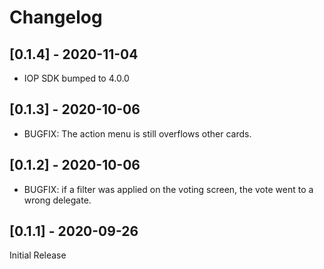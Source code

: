 # Changelog

## [0.1.4] - 2020-11-04

- IOP SDK bumped to 4.0.0

## [0.1.3] - 2020-10-06

- BUGFIX: The action menu is still overflows other cards.

## [0.1.2] - 2020-10-06

- BUGFIX: if a filter was applied on the voting screen, the vote went to a wrong delegate.

## [0.1.1] - 2020-09-26

Initial Release
